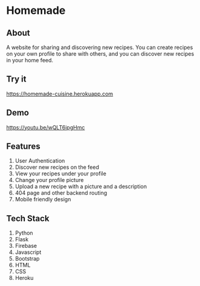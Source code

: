 # Homemade

## About

A website for sharing and discovering new recipes. You can create recipes on your own profile to share with others, and you can discover new recipes in your home feed.

## Try it

<a href="https://homemade-cuisine.herokuapp.com">https://homemade-cuisine.herokuapp.com</a>

## Demo

<a href="https://youtu.be/wQLT6ipgHmc">https://youtu.be/wQLT6ipgHmc</a>

## Features 

1. User Authentication
2. Discover new recipes on the feed
3. View your recipes under your profile
4. Change your profile picture
5. Upload a new recipe with a picture and a description
6. 404 page and other backend routing
7. Mobile friendly design

## Tech Stack

1. Python
2. Flask
3. Firebase
4. Javascript
5. Bootstrap
6. HTML
7. CSS
8. Heroku
